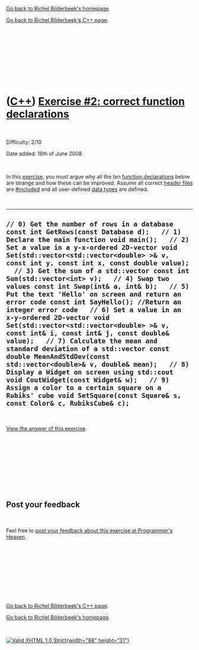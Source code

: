 [Go back to Richel Bilderbeek's homepage](index.htm).

[Go back to Richel Bilderbeek's C++ page](Cpp.htm).

 

 

 

 

 

([C++](Cpp.htm)) [Exercise \#2: correct function declarations](CppExerciseCorrectFunctionDeclarations.htm)
==========================================================================================================

 

Difficulty: 2/10

Date added: 16th of June 2008

 

In this [exercise](CppExercise.htm), you must argue why all the ten
[function declarations](CppFunctionDeclaration.htm) below are strange
and how these can be improved. Assume all correct [header
files](CppHeaderFile.htm) are [\#included](CppInclude.htm) and all
user-defined [data types](CppDataType.htm) are defined.

 

  ----------------------------------------------------------------------------------------------------------------------------------------------------------------------------------------------------------------------------------------------------------------------------------------------------------------------------------------------------------------------------------------------------------------------------------------------------------------------------------------------------------------------------------------------------------------------------------------------------------------------------------------------------------------------------------------------------------------------------------------------------------------------------------------------------------------------------------------------------------------------------------------------------------------------------------------------------------------------------------------------------------------------------------------------------
  ` // 0) Get the number of rows in a database const int GetRows(const Database d);   // 1) Declare the main function void main();   // 2) Set a value in a y-x-ordered 2D-vector void Set(std::vector<std::vector<double> >& v, const int y, const int x, const double value);   // 3) Get the sum of a std::vector const int Sum(std::vector<int> v);   // 4) Swap two values const int Swap(int& a, int& b);   // 5) Put the text 'Hello' on screen and return an error code const int SayHello(); //Return an integer error code   // 6) Set a value in an x-y-ordered 2D-vector void Set(std::vector<std::vector<double> >& v, const int& i, const int& j, const double& value);   // 7) Calculate the mean and standard deviation of a std::vector const double MeanAndStdDev(const std::vector<double>& v, double& mean);   // 8) Display a Widget on screen using std::cout void CoutWidget(const Widget& w);   // 9) Assign a color to a certain square on a Rubiks' cube void SetSquare(const Square& s, const Color& c, RubiksCube& c); `
  ----------------------------------------------------------------------------------------------------------------------------------------------------------------------------------------------------------------------------------------------------------------------------------------------------------------------------------------------------------------------------------------------------------------------------------------------------------------------------------------------------------------------------------------------------------------------------------------------------------------------------------------------------------------------------------------------------------------------------------------------------------------------------------------------------------------------------------------------------------------------------------------------------------------------------------------------------------------------------------------------------------------------------------------------------

 

[View the answer of this
exercise](CppExerciseCorrectFunctionDeclarationsAnswer.htm).

 

 

 

 

 

Post your feedback
------------------

 

Feel free to [post your feedback about this exercise at Programmer's
Heaven](http://www.programmersheaven.com/article/104784-C%2b%2b+exercise%3a+correct+function+declarations/info.aspx).

 

 

 

 

 

[Go back to Richel Bilderbeek's C++ page](Cpp.htm).

[Go back to Richel Bilderbeek's homepage](index.htm).

 

[![Valid XHTML 1.0 Strict](valid-xhtml10.png){width="88"
height="31"}](http://validator.w3.org/check?uri=referer)
